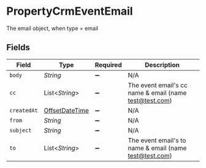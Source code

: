 # PropertyCrmEventEmail

The email object, when type = email


## Fields

| Field                                                                                     | Type                                                                                      | Required                                                                                  | Description                                                                               |
| ----------------------------------------------------------------------------------------- | ----------------------------------------------------------------------------------------- | ----------------------------------------------------------------------------------------- | ----------------------------------------------------------------------------------------- |
| `body`                                                                                    | *String*                                                                                  | :heavy_minus_sign:                                                                        | N/A                                                                                       |
| `cc`                                                                                      | List<*String*>                                                                            | :heavy_minus_sign:                                                                        | The event email's cc name & email (name <test@test.com>)                                  |
| `createdAt`                                                                               | [OffsetDateTime](https://docs.oracle.com/javase/8/docs/api/java/time/OffsetDateTime.html) | :heavy_minus_sign:                                                                        | N/A                                                                                       |
| `from`                                                                                    | *String*                                                                                  | :heavy_minus_sign:                                                                        | N/A                                                                                       |
| `subject`                                                                                 | *String*                                                                                  | :heavy_minus_sign:                                                                        | N/A                                                                                       |
| `to`                                                                                      | List<*String*>                                                                            | :heavy_minus_sign:                                                                        | The event email's to name & email (name <test@test.com>)                                  |